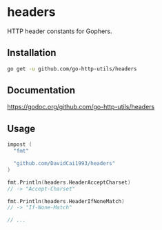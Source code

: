 # headers

HTTP header constants for Gophers.

## Installation

```sh
go get -u github.com/go-http-utils/headers
```

## Documentation

https://godoc.org/github.com/go-http-utils/headers

## Usage

```go
impost (
  "fmt"

  "github.com/DavidCai1993/headers"
)

fmt.Println(headers.HeaderAcceptCharset)
// -> "Accept-Charset"

fmt.Println(headers.HeaderIfNoneMatch)
// -> "If-None-Match"

// ...
```
